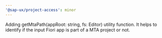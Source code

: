 ```yaml
---
'@sap-ux/project-access': minor
---
```


Adding getMtaPath(appRoot: string, fs: Editor) utility function. It helps to identify if the input Fiori app is part of a MTA project or not.
